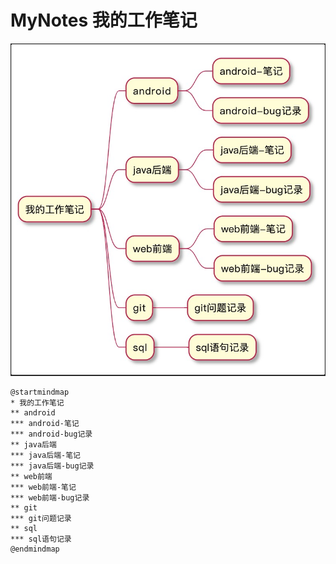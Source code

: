 # MyNotes 我的工作笔记

![avatar](/image/流程图.png)
```plantuml
@startmindmap
* 我的工作笔记
** android
*** android-笔记
*** android-bug记录
** java后端
*** java后端-笔记
*** java后端-bug记录
** web前端
*** web前端-笔记
*** web前端-bug记录
** git
*** git问题记录
** sql
*** sql语句记录
@endmindmap
```
